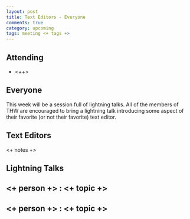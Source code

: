 ```yaml
---
layout: post
title: Text Editors - Everyone
comments: true
category: upcoming
tags: meeting <+ tags +>
---
```



## Attending

- <++>


## Everyone

This week will be a session full of lightning talks. All of the members of THW 
are encouraged to bring a lightning talk introducing some aspect of their 
favorite (or not their favorite) text editor.

## Text Editors

<+ notes +>


## Lightning Talks 

## <+ person +> : <+ topic +>

## <+ person +> : <+ topic +>

